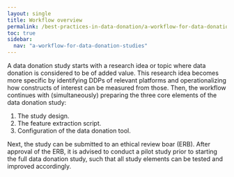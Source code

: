 ```yaml
---
layout: single
title: Workflow overview
permalink: /best-practices-in-data-donation/a-workflow-for-data-donation-studies/workflow-overview
toc: true
sidebar:
  nav: "a-workflow-for-data-donation-studies"
---
```


A data donation study starts with a research idea or topic where data donation is considered to be of added value. This research idea becomes more specific by identifying DDPs of relevant platforms and operationalizing how constructs of interest can be measured from those. Then, the workflow continues with (simultaneously) preparing the three core elements of the data donation study:
1. The study design.
2. The feature extraction script.
3. Configuration of the data donation tool.

Next, the study can be submitted to an ethical review boar (ERB). After approval of the ERB, it is advised to conduct a pilot study prior to starting the full data donation study, such that all study elements can be tested and improved accordingly.
